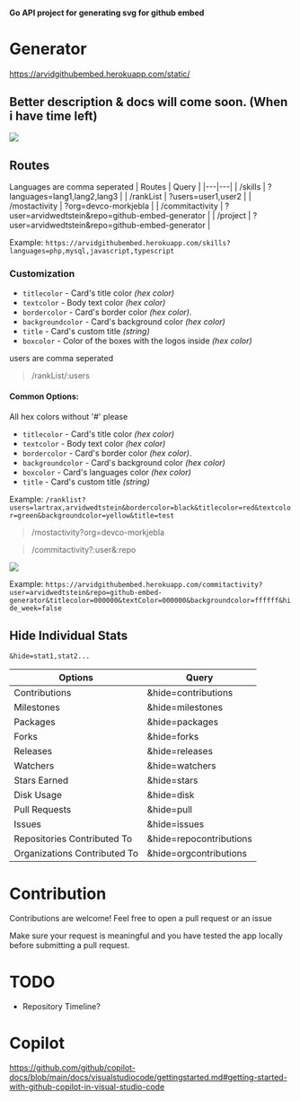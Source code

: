 #### Go API project for generating svg for github embed

# Generator 
https://arvidgithubembed.herokuapp.com/static/

## Better description & docs will come soon. (When i have time left)


![](https://img.shields.io/github/go-mod/go-version/arvidwedtstein/github-embed-generator?style=for-the-badge)

## Routes
Languages are comma seperated
| Routes | Query |
|---|---|
| /skills | ?languages=lang1,lang2,lang3 |
| /rankList | ?users=user1,user2 |
| /mostactivity | ?org=devco-morkjebla |
| /commitactivity | ?user=arvidwedtstein&repo=github-embed-generator |
| /project | ?user=arvidwedtstein&repo=github-embed-generator |

Example: `https://arvidgithubembed.herokuapp.com/skills?languages=php,mysql,javascript,typescript`
### Customization

- `titlecolor` - Card's title color _(hex color)_
- `textcolor` - Body text color _(hex color)_
- `bordercolor` - Card's border color _(hex color)_.
- `backgroundcolor` - Card's background color _(hex color)_
- `title` - Card's custom title _(string)_
- `boxcolor` - Color of the boxes with the logos inside _(hex color)_



 users are comma seperated
> /rankList/:users

#### Common Options:
All hex colors without '#' please
- `titlecolor` - Card's title color _(hex color)_
- `textcolor` - Body text color _(hex color)_
- `bordercolor` - Card's border color _(hex color)_.
- `backgroundcolor` - Card's background color _(hex color)_ 
- `boxcolor` - Card's languages color _(hex color)_
- `title` - Card's custom title _(string)_

Example: 
`/ranklist?users=lartrax,arvidwedtstein&bordercolor=black&titlecolor=red&textcolor=green&backgroundcolor=yellow&title=test`


> /mostactivity?org=devco-morkjebla


> /commitactivity?:user&:repo

![](https://arvidgithubembed.herokuapp.com/commitactivity?user=arvidwedtstein&repo=github-embed-generator&titlecolor=333333&textColor=000000&backgroundcolor=ffffff&hide_week=false)

Example:
`https://arvidgithubembed.herokuapp.com/commitactivity?user=arvidwedtstein&repo=github-embed-generator&titlecolor=000000&textColor=000000&backgroundcolor=ffffff&hide_week=false`


## Hide Individual Stats

`&hide=stat1,stat2...`

<table>
   <thead>
      <tr>
         <th>Options</th>
         <th>Query</th>
      </tr>
   </thead>
   <tbody>
      <tr>
         <td>Contributions</td>
         <td>&hide=contributions</td>
      </tr>
      <tr>
         <td>Milestones</td>
         <td>&hide=milestones</td>
      </tr>
      <tr>
         <td>Packages</td>
         <td>&hide=packages</td>
      </tr>
      <tr>
         <td>Forks</td>
         <td>&hide=forks</td>
      </tr>
      <tr>
         <td>Releases</td>
         <td>&hide=releases</td>
      </tr>
      <tr>
         <td>Watchers</td>
         <td>&hide=watchers</td>
      </tr>
      <tr>
         <td>Stars Earned</td>
         <td>&hide=stars</td>
      </tr>
      <tr>
         <td>Disk Usage</td>
         <td>&hide=disk</td>
      </tr>
      <tr>
         <td>Pull Requests</td>
         <td>&hide=pull</td>
      </tr>
      <tr>
         <td>Issues</td>
         <td>&hide=issues</td>
      </tr>
      <tr>
         <td>Repositories Contributed To</td>
         <td>&hide=repocontributions</td>
      </tr>
      <tr>
         <td>Organizations Contributed To</td>
         <td>&hide=orgcontributions</td>
      </tr>
   </tbody>
</table>

# Contribution

Contributions are welcome!
Feel free to open a pull request or an issue

Make sure your request is meaningful and you have tested the app locally before submitting a pull request.




# TODO

- Repository Timeline?


# Copilot

https://github.com/github/copilot-docs/blob/main/docs/visualstudiocode/gettingstarted.md#getting-started-with-github-copilot-in-visual-studio-code